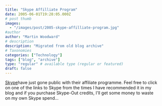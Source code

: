 ```yaml
---
title: "Skype Affilliate Program"
date: 2005-06-01T19:28:05.000Z
# post thumb
images:
  - "/images/post/2005-skype-affilliate-program.jpg"
#author
author: "Martin Woodward"
# description
description: "Migrated from old blog archive"
# Taxonomies
categories: ["Technology"]
tags: ["blog", "archive"]
type: "regular" # available type (regular or featured)
draft: false
---
```


[Skype](http://www.anrdoezrs.net/click-1724271-10386659)have just gone public with their affiliate programme.  Feel free to click on one of the links to Skype from the times I have recommended it in my blog and if you purchase Skype-Out credits, I'll get some money to waste on my own Skype spend...